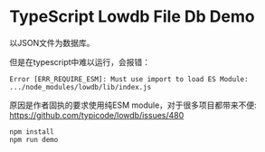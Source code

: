 TypeScript Lowdb File Db Demo
===========================

以JSON文件为数据库。

但是在typescript中难以运行，会报错：

```
Error [ERR_REQUIRE_ESM]: Must use import to load ES Module: .../node_modules/lowdb/lib/index.js
```

原因是作者固执的要求使用纯ESM module，对于很多项目都带来不便: https://github.com/typicode/lowdb/issues/480

```
npm install
npm run demo
```

